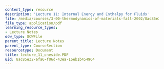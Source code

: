 ```yaml
---
content_type: resource
description: 'Lecture 11: Internal Energy and Enthalpy for Fluids'
file: /media/courses/3-00-thermodynamics-of-materials-fall-2002/8ac85e326fa6f06d43ea16eb1b454964_lecture_11_oneside.PDF
file_type: application/pdf
learning_resource_types:
- Lecture Notes
ocw_type: OCWFile
parent_title: Lecture Notes
parent_type: CourseSection
resourcetype: Document
title: lecture_11_oneside.PDF
uid: 8ac85e32-6fa6-f06d-43ea-16eb1b454964
---
```

